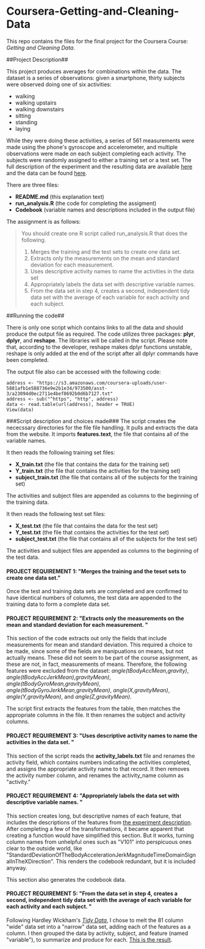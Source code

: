 # Coursera-Getting-and-Cleaning-Data
This repo contains the files for the final project for the Coursera Course: *Getting and Cleaning Data*. 

##Project Description##

This project produces averages for combinations within the data. The dataset is a series of observations: given a smartphone, thirty subjects were observed doing
one of six activities: 
- walking
- walking upstairs
- walking downstairs
- sitting
- standing
- laying

While they were doing these activities, a series of 561 measurements were made using the phone's gyroscope and accelerometer, and multiple observations
were made on each subject completing each activity. The subjects were randomly assigned to either a training set or a test set.  The full description 
of the experiment and the resulting data are available [here](http://archive.ics.uci.edu/ml/datasets/Human+Activity+Recognition+Using+Smartphones) and
the data can be found [here](https://d396qusza40orc.cloudfront.net/getdata%2Fprojectfiles%2FUCI%20HAR%20Dataset.zip).

There are three files:
- **README.md** (this explanation text)
- **run_analysis.R** (the code for completing the assigment)
- **Codebook** (variable names and descriptions included in the output file)

The assignment is as follows:
> You should create one R script called run_analysis.R that does the following. 
> 1. Merges the training and the test sets to create one data set.
> 2. Extracts only the measurements on the mean and standard deviation for each measurement. 
> 3. Uses descriptive activity names to name the activities in the data set
> 4. Appropriately labels the data set with descriptive variable names. 
> 5. From the data set in step 4, creates a second, independent tidy data set with the average of each variable for each activity and each subject.

##Running the code##

There is only one script which contains links to all the data and should produce the output file as required. The code utilizes three packages: **plyr**, **dplyr**, and **reshape**. The libraries will be called in the script. Please note that, according to the developer, reshape makes dplyr functions unstable, reshape is only added at the end of the script after all dplyr commands have been completed. 

The output file also can be accessed with the following code:

```
address <- "https://s3.amazonaws.com/coursera-uploads/user-5881afb1e588736e9e2b1e34/973500/asst-3/a23094d0ec2711e4bef8692b0d6b7127.txt"
address <- sub("^https", "http", address)
data <- read.table(url(address), header = TRUE) 
View(data)
```
###Script description and choices made###
The script creates the nececssary directories for the file file handling. It pulls and extracts the data from the website.
It imports **features.text**, the file that contains all of the variable names.

It then reads the following training set files:
- **X_train.txt** (the file that contains the data for the training set)
- **Y_train.txt** (the file that contains the activities for the training set)
- **subject_train.txt** (the file that contains all of the subjects for the training set)

The activities and subject files are appended as columns to the beginning of the training data.

It then reads the following test set files:
- **X_test.txt** (the file that contains the data for the test set)
- **Y_test.txt** (the file that contains the activities for the test set)
- **subject_test.txt** (the file that contains all of the subjects for the test set)

The activities and subject files are appended as columns to the beginning of the test data.

#### PROJECT REQUIREMENT 1: "Merges the training and the teset sets to create one data set." ####
Once the test and training data sets are completed and are confirmed to have identical numbers of columns, the test data are appended to the training data to form a complete data set. 

#### PROJECT REQUIREMENT 2: "Extracts only the measurements on the mean and standard deviation for each measurement. " ####
This section of the code extracts out only the fields that include measurements for mean and standard deviation. This required a choice to be made, since some of the fields are manipuations on means, but not actually means. These did not seem to be part of the course assignment, as these are not, in fact, measurements of means. Therefore, the following features were excluded from the dataset: *angle(tBodyAccMean,gravity)*, *angle(tBodyAccJerkMean),gravityMean)*, *angle(tBodyGyroMean,gravityMean)*, *angle(tBodyGyroJerkMean,gravityMean)*, *angle(X,gravityMean)*, *angle(Y,gravityMean)*, and *angle(Z,gravityMean)*.

The script first extracts the features from the table, then matches the appropriate columns in the file.  It then renames the subject and activity columns.

#### PROJECT REQUIREMENT 3: "Uses descriptive activity names to name the activities in the data set. " ####

This section of the script reads the **activity_labels.txt** file and renames the activity field, which contains numbers indicating the activities completed, and assigns the appropriate activity name to that record. It then removes the activity number column, and renames the activity_name column as "activity."

#### PROJECT REQUIREMENT 4: "Appropriately labels the data set with descriptive variable names. " ####

This section creates long, but descriptive names of each feature, that includes the descriptions of the features from [the experiment description](http://archive.ics.uci.edu/ml/datasets/Human+Activity+Recognition+Using+Smartphones). After completing a few of the transformations, it became apparent that creating a function would have simplified this section. But it works, turning column names from unhelpful ones such as "V101" into perspicuous ones clear to the outside world, like "StandardDeviationOfTheBodyAccelerationJerkMagnitudeTimeDomainSignalInTheXDirection". This renders the codebook redundant, but it is included anyway.

This section also generates the codebook data. 

#### PROJECT REQUIREMENT 5: "From the data set in step 4, creates a second, independent tidy data set with the average of each variable for each activity and each subject. "  ####

Following Hardley Wickham's *[Tidy Data](http://vita.had.co.nz/papers/tidy-data.pdf)*, I chose to melt the 81 column "wide" data set into a "narrow" data set, adding each of the features as a column. I then grouped the data by activity, subject, and feature (named "variable"), to summarize and produce for each. [This is the result](https://s3.amazonaws.com/coursera-uploads/user-5881afb1e588736e9e2b1e34/973500/asst-3/a23094d0ec2711e4bef8692b0d6b7127.txt).


